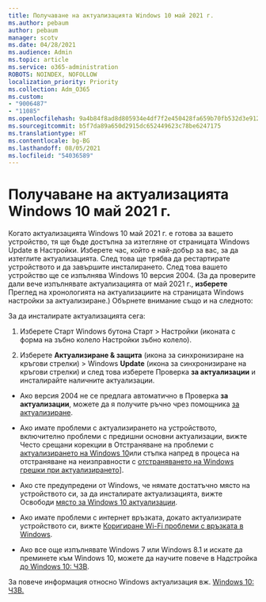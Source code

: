 ```yaml
---
title: Получаване на актуализацията Windows 10 май 2021 г.
ms.author: pebaum
author: pebaum
manager: scotv
ms.date: 04/28/2021
ms.audience: Admin
ms.topic: article
ms.service: o365-administration
ROBOTS: NOINDEX, NOFOLLOW
localization_priority: Priority
ms.collection: Adm_O365
ms.custom:
- "9006487"
- "11085"
ms.openlocfilehash: 9a4b84f8ad8d805934e4df7f2e450428fa659b70fb532d3e912c5fd9e422f66e
ms.sourcegitcommit: b5f7da89a650d2915dc652449623c78be6247175
ms.translationtype: HT
ms.contentlocale: bg-BG
ms.lasthandoff: 08/05/2021
ms.locfileid: "54036589"
---
```

# <a name="get-the-windows-10-may-2021-update"></a>Получаване на актуализацията Windows 10 май 2021 г.

Когато актуализацията Windows 10 май 2021 г. е готова за вашето устройство, тя ще бъде достъпна за изтегляне от страницата Windows Update в Настройки. Изберете час, който е най-добър за вас, за да изтеглите актуализацията. След това ще трябва да рестартирате устройството и да завършите инсталирането. След това вашето устройство ще се изпълнява Windows 10 версия 2004. (За да проверите дали вече изпълнявате актуализацията от май 2021 г., **изберете** Преглед на хронологията на актуализациите на страницата Windows настройки за актуализиране.) Обърнете внимание също и на следното:  

За да инсталирате актуализацията сега:

1. Изберете Старт Windows бутона Старт > Настройки (иконата с форма на зъбно колело Настройки зъбно колело).

1. Изберете **Актуализиране & защита** (икона за синхронизиране на кръгови стрелки) > Windows **Update** (икона за синхронизиране на кръгови стрелки) и след това изберете Проверка **за актуализации** и инсталирайте наличните актуализации. 

- Ако версия 2004 не се предлага автоматично в Проверка **за актуализации**, можете да я получите ръчно чрез помощника [за актуализиране](https://www.microsoft.com/software-download/windows10).

- Ако имате проблеми с актуализирането на устройството, включително проблеми с предишни основни актуализации, вижте Често срещани корекции в Отстраняване на проблеми с [актуализирането на Windows 10](https://support.microsoft.com/windows/troubleshoot-problems-updating-windows-10-188c2b0f-10a7-d72f-65b8-32d177eb136c)или стъпка напред в процеса на отстраняване на неизправности с [отстраняването на Windows грешки при актуализирането](https://support.microsoft.com/sbs/windows/fix-windows-update-errors-18b693b5-7818-5825-8a7e-2a4a37d6d787)].

- Ако сте предупредени от Windows, че нямате достатъчно място на устройството си, за да инсталирате актуализацията, вижте Освободи [място за Windows 10 актуализации](https://support.microsoft.com/help/4013876).

- Ако имате проблеми с интернет връзката, докато актуализирате устройството си, вижте [Коригиране Wi-Fi проблеми с връзката в Windows](https://support.microsoft.com/windows/fix-wi-fi-connection-issues-in-windows-9424a1f7-6a3b-65a6-4d78-7f07eee84d2c).

- Ако все още изпълнявате Windows 7 или Windows 8.1 и искате да преминете към Windows 10, можете да научите повече в Надстройка [до Windows 10: ЧЗВ](https://support.microsoft.com/windows/upgrade-to-windows-10-faq-cce52341-7943-594e-72ce-e1cf00382445).

За повече информация относно Windows актуализация вж. [Windows 10: ЧЗВ.](https://support.microsoft.com/windows/windows-update-faq-8a903416-6f45-0718-f5c7-375e92dddeb2)


